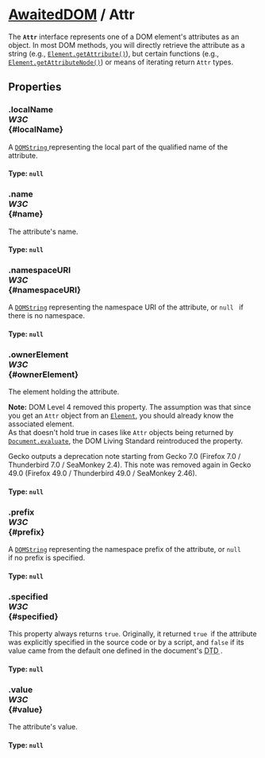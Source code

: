 # [AwaitedDOM](/docs/basic-interfaces/awaited-dom) <span>/</span> Attr

<div class='overview'>The <code><strong>Attr</strong></code> interface represents one of a DOM element's attributes as an object. In most DOM methods, you will directly retrieve the attribute as a string (e.g., <a href="/en-US/docs/Web/API/Element/getAttribute" title="The getAttribute() method of the Element interface returns the value of a specified attribute on the element."><code>Element.getAttribute()</code></a>), but certain functions (e.g., <a href="/en-US/docs/Web/API/Element/getAttributeNode" title="Returns the specified attribute of the specified element, as an Attr node."><code>Element.getAttributeNode()</code></a>) or means of iterating return <code>Attr</code> types.</div>

## Properties

### .localName <div class="specs"><i>W3C</i></div> {#localName}

A <a href="/en-US/docs/Web/API/DOMString" title="DOMString is a UTF-16 String. As JavaScript already uses such strings, DOMString is mapped directly to a String."><code>DOMString</code>
</a> representing the local part of the qualified name of the attribute.

#### **Type**: `null`

### .name <div class="specs"><i>W3C</i></div> {#name}

The attribute's name.

#### **Type**: `null`

### .namespaceURI <div class="specs"><i>W3C</i></div> {#namespaceURI}

A <a href="/en-US/docs/Web/API/DOMString" title="DOMString is a UTF-16 String. As JavaScript already uses such strings, DOMString is mapped directly to a String."><code>DOMString</code></a> representing the namespace URI of the attribute, or <code>null
</code> if there is no namespace.

#### **Type**: `null`

### .ownerElement <div class="specs"><i>W3C</i></div> {#ownerElement}


 <p>The element holding the attribute.</p>
 <div class="note">
 <p><strong>Note:</strong> DOM Level 4 removed this property. The assumption was that since you get an <code>Attr</code> object from an <a href="/en-US/docs/Web/API/Element" title="Element is the most general base class from which all element objects (i.e. objects that represent elements) in a Document inherit. It only has methods and properties common to all kinds of elements. More specific classes inherit from Element."><code>Element</code></a>, you should already know the associated element.<br>
  As that doesn't hold true in cases like <code>Attr</code> objects being returned by <a href="/en-US/docs/Web/API/Document/evaluate" title="Returns an XPathResult based on an XPath expression and other given parameters."><code>Document.evaluate</code></a>, the DOM Living Standard reintroduced the property.</p>
 <p>Gecko outputs a deprecation note starting from Gecko 7.0 (Firefox 7.0 / Thunderbird 7.0 / SeaMonkey 2.4). This note was removed again in Gecko 49.0 (Firefox 49.0 / Thunderbird 49.0 / SeaMonkey 2.46).</p>
 </div>
 

#### **Type**: `null`

### .prefix <div class="specs"><i>W3C</i></div> {#prefix}

A <a href="/en-US/docs/Web/API/DOMString" title="DOMString is a UTF-16 String. As JavaScript already uses such strings, DOMString is mapped directly to a String."><code>DOMString</code></a> representing the namespace prefix of the attribute, or <code>null
</code> if no prefix is specified.

#### **Type**: `null`

### .specified <div class="specs"><i>W3C</i></div> {#specified}

This property always returns <code>true</code>. Originally, it returned <code>true </code>if the attribute was explicitly specified in the source code or by a script, and <code>false</code> if its value came from the default one defined in the document's <acronym title="Document Type Definition">DTD
</acronym>.

#### **Type**: `null`

### .value <div class="specs"><i>W3C</i></div> {#value}

The attribute's value.

#### **Type**: `null`
